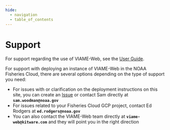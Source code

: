 ```yaml
---
hide:
  - navigation
  - table_of_contents
---
```


# Support

For support regarding the use of VIAME-Web, see the [User Guide](https://kitware.github.io/dive). 

For support with deploying an instance of VIAME-Web in the NOAA Fisheries Cloud, there are several options depending on the type of support you need:

* For issues with or clarification on the deployment instructions on this site, you can create an [Issue](https://github.com/smwoodman/viame-web-fisheries-cloud/issues) or contact Sam directly at **`sam.woodman@noaa.gov`**
* For issues related to your Fisheries Cloud GCP project, contact Ed Rodgers at **`ed.rodgers@noaa.gov`**
* You can also contact the VIAME-Web team directly at **`viame-web@kitware.com`** and they will point you in the right direction
